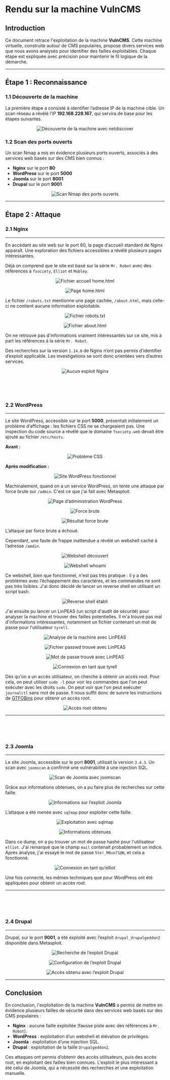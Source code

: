 # Rendu sur la machine VulnCMS

## Introduction

Ce document retrace l'exploitation de la machine **VulnCMS**. Cette machine virtuelle, construite autour de CMS populaires, propose divers services web que nous avons analysés pour identifier des failles exploitables. Chaque étape est expliquée avec précision pour maintenir le fil logique de la démarche.

---

## Étape 1 : Reconnaissance

### 1.1 Découverte de la machine

La première étape a consisté à identifier l’adresse IP de la machine cible. Un scan réseau a révélé l’IP **192.168.228.167**, qui servira de base pour les étapes suivantes.

<p align="center">
    <img src="./images/netdiscover.png" alt="Découverte de la machine avec netdiscover">
</p>

### 1.2 Scan des ports ouverts

Un scan Nmap a mis en évidence plusieurs ports ouverts, associés à des services web basés sur des CMS bien connus :

- **Nginx** sur le port **80**
- **WordPress** sur le port **5000**
- **Joomla** sur le port **8001**
- **Drupal** sur le port **9001**

<p align="center">
    <img src="./images/nmap.png" alt="Scan Nmap des ports ouverts">
</p>

---

## Étape 2 : Attaque

### 2.1 Nginx
---

En accédant au site web sur le port 80, la page d’accueil standard de Nginx apparaît. Une exploration des fichiers accessibles a révélé plusieurs pages intéressantes.

Déjà on comprend que le site est basé sur la série `Mr. Robot` avec des références à `fsociety`, `Elliot` et `Mobley`.

<p align="center">
    <img src="./images/nginx/accueil.png" alt="Fichier accueil home.html">
</p>
<p align="center">
    <img src="./images/nginx/home.png" alt="Page home.html">
</p>

Le fichier `/robots.txt` mentionne une page cachée, `/about.html`, mais celle-ci ne contient aucune information exploitable.

<p align="center">
    <img src="./images/nginx/robots.png" alt="Fichier robots.txt">
</p>
<p align="center">
    <img src="./images/nginx/about.png" alt="Fichier about.html">
</p>

On ne retrouve pas d'informations vraiment intéressantes sur ce site, mis à part les références à la série `Mr. Robot`.

Des recherches sur la version `1.14.0` de Nginx n’ont pas permis d’identifier d’exploit applicable. Les investigations se sont donc orientées vers d’autres services.

<p align="center">
    <img src="./images/nginx/noexploit.png" alt="Aucun exploit Nginx">
</p>


<br><br><br>

### 2.2 WordPress
---


Le site WordPress, accessible sur le port **5000**, présentait initialement un problème d’affichage : les fichiers CSS ne se chargeaient pas. Une inspection du code source a révélé que le domaine `fsociety.web` devait être ajouté au fichier `/etc/hosts`.

**Avant :**

<p align="center">
    <img src="./images/wordpress/hostsmissing.png" alt="Problème CSS">
</p>

**Après modification :**

<p align="center">
    <img src="./images/wordpress/hostsadded.png" alt="Site WordPress fonctionnel">
</p>

Machinalement, quand on a un service WordPress, on tente une attaque par force brute sur `/admin`. C'est ce que j'ai fait avec Metasploit.

<p align="center">
    <img src="./images/wordpress/admin_form.png" alt="Page d’administration WordPress">
</p>
<p align="center">
    <img src="./images/wordpress/wp-bruteforce.png" alt="Force brute">
</p>
<p align="center">
    <img src="./images/wordpress/wp-brute-failed.png" alt="Résultat force brute">
</p>

L’attaque par force brute a échoué.

Cependant, une faute de frappe inattendue a révélé un webshell caché à l’adresse `/amdin`.

<p align="center">
    <img src="./images/wordpress/typoWEBSHELL.png" alt="Webshell découvert">
</p>
<p align="center">
    <img src="./images/wordpress/webshell-whoami.png" alt="Webshell whoami">
</p>

Ce webshell, bien que fonctionnel, n'est pas très pratique : il y a des problèmes avec l’échappement des caractères, et les commandes ne sont pas très lisibles. J'ai donc décidé de lancer un reverse shell en utilisant un script bash.

<p align="center">
    <img src="./images/wordpress/reverseShell.png" alt="Reverse shell établi">
</p>

J'ai ensuite pu lancer un LinPEAS (un script d'audit de sécurité) pour analyser la machine et trouver des failles potentielles. Il m'a trouvé pas mal d'informations intéressantes, notamment un fichier contenant un mot de passe pour l'utilisateur `tyrell`.

<p align="center">
    <img src="./images/wordpress/linpeas.png" alt="Analyse de la machine avec LinPEAS">
</p>
<p align="center">
    <img src="./images/wordpress/linpeas-tyrell-pass.png" alt="Fichier passwd trouvé avec LinPEAS">
</p>
<p align="center">
    <img src="./images/wordpress/tyrell-passwd.png" alt="Mot de passe trouvé avec LinPEAS">
</p>
<p align="center">
    <img src="./images/wordpress/tyrell-ssh.png" alt="Connexion en tant que tyrell">
</p>

Dès qu'on a un accès utilisateur, on cherche à obtenir un accès root. Pour cela, on peut utiliser `sudo -l` pour voir les commandes que l'on peut exécuter avec les droits `sudo`. On peut voir que l'on peut exécuter `journalctl` sans mot de passe. Il nous suffit donc de suivre les instructions de [GTFOBins](https://gtfobins.github.io/gtfobins/journalctl/) pour obtenir un accès root.

<p align="center">
    <img src="./images/wordpress/pwnd.png" alt="Accès root obtenu">
</p>

---
<br><br><br>

### 2.3 Joomla
---


Le site Joomla, accessible sur le port **8001**, utilisait la version `3.4.3`. Un scan avec `joomscan` a confirmé une vulnérabilité à une injection SQL.

<p align="center">
    <img src="./images/joomla/joomscan.png" alt="Scan de Joomla avec joomscan">
</p>

Grâce aux informations obtenues, on a pu faire plus de recherches sur cette faille.

<p align="center">
    <img src="./images/joomla/CVE.png" alt="Informations sur l’exploit Joomla">
</p>

L’attaque a été menée avec `sqlmap` pour exploiter cette faille.

<p align="center">
    <img src="./images/joomla/tentativesSQLI.png" alt="Exploitation avec sqlmap">
</p>
<p align="center">
    <img src="./images/joomla/sqlmap-found-db.png" alt="Informations obtenues">
</p>

Dans ce dump, on a pu trouver un mot de passe hashé pour l'utilisateur `elliot`. J'ai remarqué que le champ `mail` contenait probablement un indice. Après analyse, j'ai essayé le mot de passe `5te!_M0un71@N`, et cela a fonctionné.

<p align="center">
    <img src="./images/joomla/connected-elliot.png" alt="Connexion en tant qu’elliot">
</p>

Une fois connecté, les mêmes techniques que pour WordPress ont été appliquées pour obtenir un accès root.

---

<br><br><br>

### 2.4 Drupal
---

Drupal, sur le port **9001**, a été exploité avec l’exploit `drupal_drupalgeddon2` disponible dans Metasploit.

<p align="center">
    <img src="./images/drupal/drupal-metasploit.jpg" alt="Recherche de l’exploit Drupal">
</p>
<p align="center">
    <img src="./images/drupal/drupal-config.png" alt="Configuration de l’exploit Drupal">
</p>
<p align="center">
    <img src="./images/drupal/exploited.png" alt="Accès obtenu avec l’exploit Drupal">
</p>

---

## Conclusion

En conclusion, l'exploitation de la machine **VulnCMS** a permis de mettre en évidence plusieurs failles de sécurité dans des services web basés sur des CMS populaires :

- **Nginx** : aucune faille exploitée (fausse piste avec des références à `Mr. Robot`).
- **WordPress** : exploitation d’un webshell et élévation de privilèges.
- **Joomla** : exploitation d’une injection SQL.
- **Drupal** : exploitation de la faille `Drupalgeddon2`.

Ces attaques ont permis d’obtenir des accès utilisateurs, puis des accès root, en exploitant des failles bien connues. L'exploit le plus intéressant a été celui de Joomla, qui a nécessité des recherches et une exploitation manuelle.

